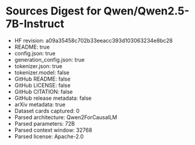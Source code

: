 # Sources Digest for Qwen/Qwen2.5-7B-Instruct
- HF revision: a09a35458c702b33eeacc393d103063234e8bc28
- README: true
- config.json: true
- generation_config.json: true
- tokenizer.json: true
- tokenizer.model: false
- GitHub README: false
- GitHub LICENSE: false
- GitHub CITATION: false
- GitHub release metadata: false
- arXiv metadata: true
- Dataset cards captured: 0
- Parsed architecture: Qwen2ForCausalLM
- Parsed parameters: 72B
- Parsed context window: 32768
- Parsed license: Apache-2.0
